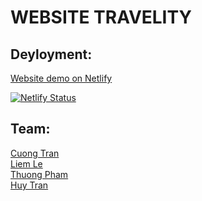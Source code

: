# WEBSITE TRAVELITY
## Deyloyment:

[Website demo on Netlify](https://gifted-williams-3d064d.netlify.com/)

[![Netlify Status](https://api.netlify.com/api/v1/badges/aba91459-1183-477c-abd9-3343b8a5747f/deploy-status)](https://app.netlify.com/sites/gifted-williams-3d064d/deploys)
## Team:
[Cuong Tran](https://github.com/LiemLT/Project-1/tree/Cuong)<br />
[Liem Le](https://github.com/LiemLT/Project-1/tree/Liem)<br />
[Thuong Pham](https://github.com/LiemLT/Project-1/tree/Thuong)<br />
[Huy Tran](https://github.com/thanhhuy0611)
